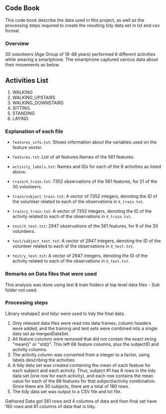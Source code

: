 ## Code Book

This code book describe the data used in this project, as well as the processing steps required to create the resulting tidy data set in txt
and csv format.

### Overview

30 volunteers (Age Group of 19-48 years) performed 6 different activities while wearing a smartphone.
The smartphone captured various data about their movements as below.
## Activities List
1) WALKING
2) WALKING_UPSTAIRS
3) WALKING_DOWNSTAIRS
4) SITTING
5) STANDING
6) LAYING


### Explanation of each file

* `features_info.txt`: Shows information about the variables used on the feature vector.
* `features.txt`: List of all features.Names of the 561 features.
* `activity_labels.txt`: Names and IDs for each of the 6 activities as listed above.

* `train/X_train.txt`: 7352 observations of the 561 features, for 21 of the 30 volunteers.
* `train/subject_train.txt`: A vector of 7352 integers, denoting the ID of the volunteer related to each of the observations in `X_train.txt`.
* `train/y_train.txt`: A vector of 7352 integers, denoting the ID of the activity related to each of the observations in `X_train.txt`.

* `test/X_test.txt`: 2947 observations of the 561 features, for 9 of the 30 volunteers.
* `test/subject_test.txt`: A vector of 2947 integers, denoting the ID of the volunteer related to each of the observations in `X_test.txt`.
* `test/y_test.txt`: A vector of 2947 integers, denoting the ID of the activity related to each of the observations in `X_test.txt`.


### Remarks on Data files that were used

This analysis was done using test & train folders at top level data files - Sub folder not used.

### Processing steps
Library reshape2 and tidyr were used to tidy the final data.
1. Only relevant data files were read into data frames, column headers were added, and the training and test sets were combined into a single data set as mergedDataSet.
2. All feature columns were removed that did not contain the exact string "mean()" or "std()". This left 66 feature columns, plus the subjectID and activity columns.
3. The activity column was converted from a integer to a factor, using labels describing the activities.
4. A tidy data set was created containing the mean of each feature for each subject and each activity. Thus, subject #1 has 6 rows in the tidy data set (one row for each activity), and each row contains the mean value for each of the 66 features for that subject/activity combination. Since there are 30 subjects, there are a total of 180 rows.
5. The tidy data set was output to a CSV file and txt file.

Gathered Data got 561 rows and 4 columns of data and then final set have 180 rows and 81 columns of data that is tidy.
